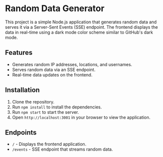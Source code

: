# Random Data Generator

This project is a simple Node.js application that generates random data and serves it via a Server-Sent Events (SSE) endpoint. The frontend displays the data in real-time using a dark mode color scheme similar to GitHub's dark mode.

## Features

- Generates random IP addresses, locations, and usernames.
- Serves random data via an SSE endpoint.
- Real-time data updates on the frontend.

## Installation

1. Clone the repository.
2. Run `npm install` to install the dependencies.
3. Run `npm start` to start the server.
4. Open `http://localhost:3001` in your browser to view the application.

## Endpoints

- `/` - Displays the frontend application.
- `/events` - SSE endpoint that streams random data.

